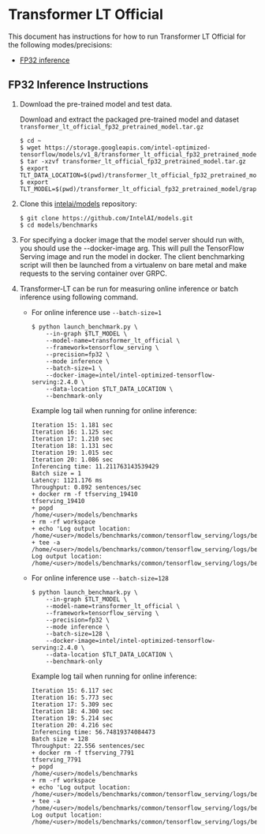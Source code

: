 # Transformer LT Official

This document has instructions for how to run Transformer LT Official for the
following modes/precisions:
* [FP32 inference](#fp32-inference-instructions)

## FP32 Inference Instructions
1. Download the pre-trained model and test data.

    Download and extract the packaged pre-trained model and dataset `transformer_lt_official_fp32_pretrained_model.tar.gz`

    ```
    $ cd ~
    $ wget https://storage.googleapis.com/intel-optimized-tensorflow/models/v1_8/transformer_lt_official_fp32_pretrained_model.tar.gz
    $ tar -xzvf transformer_lt_official_fp32_pretrained_model.tar.gz
    $ export TLT_DATA_LOCATION=$(pwd)/transformer_lt_official_fp32_pretrained_model/data
    $ export TLT_MODEL=$(pwd)/transformer_lt_official_fp32_pretrained_model/graph/fp32_graphdef.pb

    ```
3. Clone this [intelai/models](https://github.com/IntelAI/models)
repository:
    ```
    $ git clone https://github.com/IntelAI/models.git
    $ cd models/benchmarks
    ```
4. For specifying a docker image that the model server should run with, you should use the --docker-image arg. This will pull the TensorFlow Serving image and run the model in docker. The client benchmarking script will then be launched from a virtualenv on bare metal and make requests to the serving container over GRPC.

5. Transformer-LT can be run for measuring online inference or batch inference using following command.
    * For online inference use `--batch-size=1` 
        ```
        $ python launch_benchmark.py \
            --in-graph $TLT_MODEL \
            --model-name=transformer_lt_official \
            --framework=tensorflow_serving \
            --precision=fp32 \
            --mode inference \
            --batch-size=1 \
            --docker-image=intel/intel-optimized-tensorflow-serving:2.4.0 \
            --data-location $TLT_DATA_LOCATION \
            --benchmark-only
        ```
        Example log tail when running for online inference:
        ```
        Iteration 15: 1.181 sec
        Iteration 16: 1.125 sec
        Iteration 17: 1.210 sec
        Iteration 18: 1.131 sec
        Iteration 19: 1.015 sec
        Iteration 20: 1.086 sec
        Inferencing time: 11.211763143539429
        Batch size = 1
        Latency: 1121.176 ms
        Throughput: 0.892 sentences/sec
        + docker rm -f tfserving_19410
        tfserving_19410
        + popd
        /home/<user>/models/benchmarks
        + rm -rf workspace
        + echo 'Log output location: /home/<user>/models/benchmarks/common/tensorflow_serving/logs/benchmark_transformer_lt_official_inference_fp32_20200709_164214.log'
        + tee -a /home/<user>/models/benchmarks/common/tensorflow_serving/logs/benchmark_transformer_lt_official_inference_fp32_20200709_164214.log
        Log output location: /home/<user>/models/benchmarks/common/tensorflow_serving/logs/benchmark_transformer_lt_official_inference_fp32_20200709_164214.log
        ```

    * For online inference use `--batch-size=128`
        ```
        $ python launch_benchmark.py \
            --in-graph $TLT_MODEL \
            --model-name=transformer_lt_official \
            --framework=tensorflow_serving \
            --precision=fp32 \
            --mode inference \
            --batch-size=128 \
            --docker-image=intel/intel-optimized-tensorflow-serving:2.4.0 \
            --data-location $TLT_DATA_LOCATION \
            --benchmark-only
        ```
        Example log tail when running for online inference:
        ```
        Iteration 15: 6.117 sec
        Iteration 16: 5.773 sec
        Iteration 17: 5.309 sec
        Iteration 18: 4.300 sec
        Iteration 19: 5.214 sec
        Iteration 20: 4.216 sec
        Inferencing time: 56.74819374084473
        Batch size = 128
        Throughput: 22.556 sentences/sec
        + docker rm -f tfserving_7791
        tfserving_7791
        + popd
        /home/<user>/models/benchmarks
        + rm -rf workspace
        + echo 'Log output location: /home/<user>/models/benchmarks/common/tensorflow_serving/logs/benchmark_transformer_lt_official_inference_fp32_20200709_164621.log'
        + tee -a /home/<user>/models/benchmarks/common/tensorflow_serving/logs/benchmark_transformer_lt_official_inference_fp32_20200709_164621.log
        Log output location: /home/<user>/models/benchmarks/common/tensorflow_serving/logs/benchmark_transformer_lt_official_inference_fp32_20200709_164621.log
        ```
